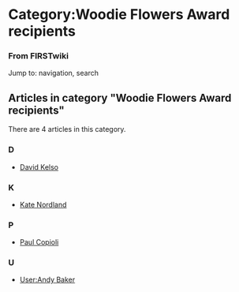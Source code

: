 # Category:Woodie Flowers Award recipients

### From FIRSTwiki

Jump to: navigation, search

  

## Articles in category "Woodie Flowers Award recipients"

There are 4 articles in this category.

### D

  * [David Kelso](/index.php/David_Kelso "David Kelso" )

### K

  * [Kate Nordland](/index.php/Kate_Nordland "Kate Nordland" )

### P

  * [Paul Copioli](/index.php/Paul_Copioli "Paul Copioli" )

### U

  * [User:Andy Baker](/index.php/User:Andy_Baker "User:Andy Baker" )

